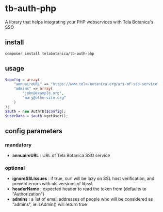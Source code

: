 # tb-auth-php
A library that helps integrating your PHP webservices with Tela Botanica's SSO

## install
```
composer install telabotanica/tb-auth-php
```

## usage
```php
$config = array(
	"annuaireURL" => "https://www.tela-botanica.org/uri-of-sso-service",
	"admins" => array(
		"john@example.org",
		"mary@othersite.org"
	)
);
$auth = new AuthTB($config);
$userData = $auth->getUser();
```

## config parameters
### mandatory
- __annuaireURL__ : URL of Tela Botanica SSO service

### optional
- __ignoreSSLIssues__ : if true, curl will be lazy on SSL host verification, and prevent errors with ols versions of libssl
- __headerName__ : expected header to read the token from (defaults to "Authorization")
- __admins__ : a list of email addresses of people who will be considered as "admins", ie isAdmin() will return true
